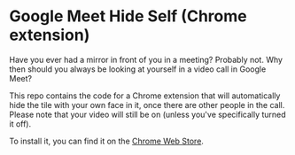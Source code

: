 # Google Meet Hide Self (Chrome extension)

Have you ever had a mirror in front of you in a meeting? Probably not. Why then should you always be looking at yourself in a video call in Google Meet?

This repo contains the code for a Chrome extension that will automatically hide the tile with your own face in it, once there are other people in the call. Please note that your video will still be on (unless you've specifically turned it off).

To install it, you can find it on the [Chrome Web Store](https://chrome.google.com/webstore/detail/hide-self-in-google-meet/gffddgigccibcpijeoaffbggdeanifik).

